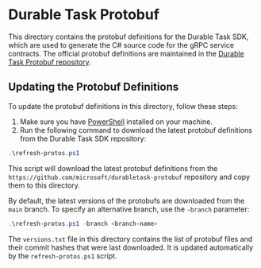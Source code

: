 ﻿# Durable Task Protobuf

This directory contains the protobuf definitions for the Durable Task SDK, which are used to generate the C# source code for the gRPC service contracts. The official protobuf definitions are maintained in the [Durable Task Protobuf repository](https://github.com/microsoft/durabletask-protobuf).

## Updating the Protobuf Definitions

To update the protobuf definitions in this directory, follow these steps:

1. Make sure you have [PowerShell](https://learn.microsoft.com/powershell/scripting/install/installing-powershell) installed on your machine.
2. Run the following command to download the latest protobuf definitions from the Durable Task SDK repository:

```powershell
.\refresh-protos.ps1
```

This script will download the latest protobuf definitions from the `https://github.com/microsoft/durabletask-protobuf` repository and copy them to this directory.

By default, the latest versions of the protobufs are downloaded from the `main` branch. To specify an alternative branch, use the `-branch` parameter:

```powershell
.\refresh-protos.ps1 -branch <branch-name>
```

The `versions.txt` file in this directory contains the list of protobuf files and their commit hashes that were last downloaded. It is updated automatically by the `refresh-protos.ps1` script.
